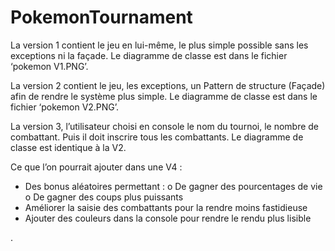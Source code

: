 # PokemonTournament

La version 1 contient le jeu en lui-même, le plus simple possible sans les exceptions ni la façade. Le diagramme de classe est dans le fichier ‘pokemon V1.PNG’.

La version 2 contient le jeu, les exceptions, un Pattern de structure (Façade) afin de rendre le système plus simple. Le diagramme de classe est dans le fichier ‘pokemon V2.PNG’.

La version 3, l’utilisateur choisi en console le nom du tournoi, le nombre de combattant. Puis il doit inscrire tous les combattants. Le diagramme de classe est identique à la V2.


Ce que l’on pourrait ajouter dans une V4 :
  -	Des bonus aléatoires permettant :
    o	De gagner des pourcentages de vie
    o	De gagner des coups plus puissants
  -	Améliorer la saisie des combattants pour la rendre moins fastidieuse
  -	Ajouter des couleurs dans la console pour rendre le rendu plus lisible

.
